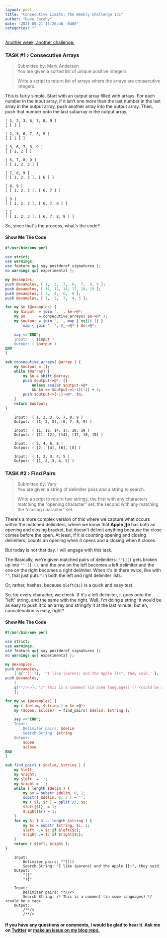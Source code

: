 ```yaml
---
layout: post
title: "Consecutive Limits: The Weekly Challenge 131"
author: "Dave Jacoby"
date: "2021-09-21 15:20:48 -0400"
categories: ""
---
```


[Another week, another challenge.](https://theweeklychallenge.org/blog/perl-weekly-challenge-131/)

### TASK #1 › Consecutive Arrays

> Submitted by: Mark Anderson  
> You are given a sorted list of unique positive integers.
>
> Write a script to return list of arrays where the arrays are consecutive integers.

This is fairly simple. Start with an output array filled with arrays. For each number in the input array, if it isn't one more than the last number in the last array in the output array, push another array into the output array. Then, push that number onto the last subarray in the output array.

```text
[ 1, 2, 3, 6, 7, 8, 9 ]
[ [ ] ]

[ 2, 3, 6, 7, 8, 9 ]
[ [ 1 ] ]

[ 3, 6, 7, 8, 9 ]
[ [ 1, 2 ] ]

[ 6, 7, 8, 9 ]
[ [ 1, 2, 3 ] ]

[ 7, 8, 9 ]
[ [ 1, 2, 3 ], [ 6 ] ]

[ 8, 9 ]
[ [ 1, 2, 3 ], [ 6, 7 ] ]

[ 9 ]
[ [ 1, 2, 3 ], [ 6, 7, 8 ] ]

[ ]
[ [ 1, 2, 3 ], [ 6, 7, 8, 9 ] ]
```

So, since that's the process, what's the code?

#### Show Me The Code

```perl
#!/usr/bin/env perl

use strict;
use warnings;
use feature qw{ say postderef signatures };
no warnings qw{ experimental };

my @examples;
push @examples, [ 1,  2,  3,  6,  7,  8, 9 ];
push @examples, [ 11, 12, 14, 17, 18, 19 ];
push @examples, [ 2,  4,  6,  8 ];
push @examples, [ 1,  2,  3,  4, 5 ];

for my $e (@examples) {
    my $input  = join ', ', $e->@*;
    my $o      = consecutive_arrays( $e->@* );
    my $output = join ', ', map { qq{[$_]} }
        map { join ', ', $_->@* } $o->@*;

    say <<"END";
    Input:  ( $input )
    Output: ( $output )
END
}

sub consecutive_arrays( @array ) {
    my $output = [];
    while (@array) {
        my $n = shift @array;
        push $output->@*, []
            unless scalar $output->@*
            && $n == $output->[-1][-1] + 1;
        push $output->[-1]->@*, $n;
    }
    return $output;
}
```

```text
    Input:  ( 1, 2, 3, 6, 7, 8, 9 )
    Output: ( [1, 2, 3], [6, 7, 8, 9] )

    Input:  ( 11, 12, 14, 17, 18, 19 )
    Output: ( [11, 12], [14], [17, 18, 19] )

    Input:  ( 2, 4, 6, 8 )
    Output: ( [2], [4], [6], [8] )

    Input:  ( 1, 2, 3, 4, 5 )
    Output: ( [1, 2, 3, 4, 5] )
```

### TASK #2 › Find Pairs

> Submitted by: Yary  
> You are given a string of delimiter pairs and a string to search.
>
> Write a script to return two strings, the first with any characters matching the “opening character” set, the second with any matching the “closing character” set.

There's a more complex version of this where we capture what occurs within the matched delimiters, where we know that **Apple ][e** has both an opening and closing bracket, but doesn't delimit anything because the close comes before the open. At least, if it is counting opening and closing delimiters, counts an opening when it opens and a closing when it closes.

But today is not that day. I will engage with this task.

The Basically, we're given matched pairs of delimiters: `""[]()` gets broken up into `"" [] ()`, and the one on the left becomes a left delimiter and the one on the right becomes a right delimiter. When it's in there twice, like with `""`, that just puts `"` in both the left and right delimiter lists.

Or, rather, hashes, because `$left{$c}` is a quick and easy test.

So, for every character, we check. If it's a left delimiter, it goes onto the "left" string, and the same with the right. Well, _I'm_ doing a string; it would be as easy to push it to an array and stringify it at the last minute, but eh, concatenation is easy, right?

#### Show Me The Code

```perl
#!/usr/bin/env perl

use strict;
use warnings;
use feature qw{ say postderef signatures };
no warnings qw{ experimental };

my @examples;
push @examples,
    [ q{""[]()}, '"I like (parens) and the Apple ][+", they said.' ];
push @examples,
    [
    q{**//<>}, '/* This is a comment (in some languages) */ <could be a tag>'
    ];

for my $e (@examples) {
    my ( $delim, $string ) = $e->@*;
    my ($open, $close)  = find_pairs( $delim, $string );

    say <<"END";
    Input:  
        Delimiter pairs: $delim
        Search String: $string
    Output: 
        $open
        $close
END
}

sub find_pairs ( $delim, $string ) {
    my %left;
    my %right;
    my $left  = '';
    my $right = '';
    while ( length $delim ) {
        my $x = substr $delim, 0, 2;
        substr( $delim, 0, 2 ) = '';
        my ( $l, $r ) = split //, $x;
        $left{$l}  = 1;
        $right{$r} = 1;
    }
    for my $i ( 0 .. length $string ) {
        my $c = substr $string, $i, 1;
        $left  .= $c if $left{$c};
        $right .= $c if $right{$c};
    }
    return ( $left, $right );
}
```

```text
    Input:
        Delimiter pairs: ""[]()
        Search String: "I like (parens) and the Apple ][+", they said.
    Output:
        "(["
        ")]"

    Input:
        Delimiter pairs: **//<>
        Search String: /* This is a comment (in some languages) */ <could be a tag>
    Output:
        /**/<
        /**/>
```

#### If you have any questions or comments, I would be glad to hear it. Ask me on [Twitter](https://twitter.com/jacobydave) or [make an issue on my blog repo.](https://github.com/jacoby/jacoby.github.io)
